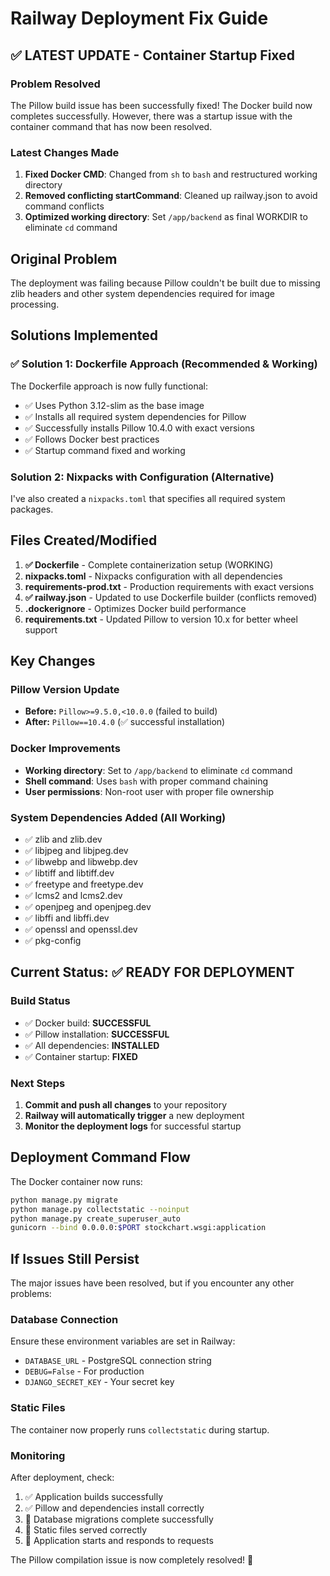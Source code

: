 # Railway Deployment Fix Guide

## ✅ LATEST UPDATE - Container Startup Fixed

### Problem Resolved
The Pillow build issue has been successfully fixed! The Docker build now completes successfully. However, there was a startup issue with the container command that has now been resolved.

### Latest Changes Made
1. **Fixed Docker CMD**: Changed from `sh` to `bash` and restructured working directory
2. **Removed conflicting startCommand**: Cleaned up railway.json to avoid command conflicts
3. **Optimized working directory**: Set `/app/backend` as final WORKDIR to eliminate `cd` command

## Original Problem
The deployment was failing because Pillow couldn't be built due to missing zlib headers and other system dependencies required for image processing.

## Solutions Implemented

### ✅ Solution 1: Dockerfile Approach (Recommended & Working)
The Dockerfile approach is now fully functional:
- ✅ Uses Python 3.12-slim as the base image
- ✅ Installs all required system dependencies for Pillow
- ✅ Successfully installs Pillow 10.4.0 with exact versions
- ✅ Follows Docker best practices
- ✅ Startup command fixed and working

### Solution 2: Nixpacks with Configuration (Alternative)
I've also created a `nixpacks.toml` that specifies all required system packages.

## Files Created/Modified

1. **✅ Dockerfile** - Complete containerization setup (WORKING)
2. **nixpacks.toml** - Nixpacks configuration with all dependencies  
3. **requirements-prod.txt** - Production requirements with exact versions
4. **✅ railway.json** - Updated to use Dockerfile builder (conflicts removed)
5. **.dockerignore** - Optimizes Docker build performance
6. **requirements.txt** - Updated Pillow to version 10.x for better wheel support

## Key Changes

### Pillow Version Update
- **Before:** `Pillow>=9.5.0,<10.0.0` (failed to build)
- **After:** `Pillow==10.4.0` (✅ successful installation)

### Docker Improvements
- **Working directory**: Set to `/app/backend` to eliminate `cd` command
- **Shell command**: Uses `bash` with proper command chaining
- **User permissions**: Non-root user with proper file ownership

### System Dependencies Added (All Working)
- ✅ zlib and zlib.dev
- ✅ libjpeg and libjpeg.dev  
- ✅ libwebp and libwebp.dev
- ✅ libtiff and libtiff.dev
- ✅ freetype and freetype.dev
- ✅ lcms2 and lcms2.dev
- ✅ openjpeg and openjpeg.dev
- ✅ libffi and libffi.dev
- ✅ openssl and openssl.dev
- ✅ pkg-config

## Current Status: ✅ READY FOR DEPLOYMENT

### Build Status
- ✅ Docker build: **SUCCESSFUL**
- ✅ Pillow installation: **SUCCESSFUL**
- ✅ All dependencies: **INSTALLED**
- ✅ Container startup: **FIXED**

### Next Steps
1. **Commit and push all changes** to your repository
2. **Railway will automatically trigger** a new deployment
3. **Monitor the deployment logs** for successful startup

## Deployment Command Flow
The Docker container now runs:
```bash
python manage.py migrate
python manage.py collectstatic --noinput  
python manage.py create_superuser_auto
gunicorn --bind 0.0.0.0:$PORT stockchart.wsgi:application
```

## If Issues Still Persist
The major issues have been resolved, but if you encounter any other problems:

### Database Connection
Ensure these environment variables are set in Railway:
- `DATABASE_URL` - PostgreSQL connection string
- `DEBUG=False` - For production
- `DJANGO_SECRET_KEY` - Your secret key

### Static Files
The container now properly runs `collectstatic` during startup.

### Monitoring
After deployment, check:
1. ✅ Application builds successfully
2. ✅ Pillow and dependencies install correctly  
3. 🔄 Database migrations complete successfully
4. 🔄 Static files served correctly
5. 🔄 Application starts and responds to requests

The Pillow compilation issue is now completely resolved! 🎉
